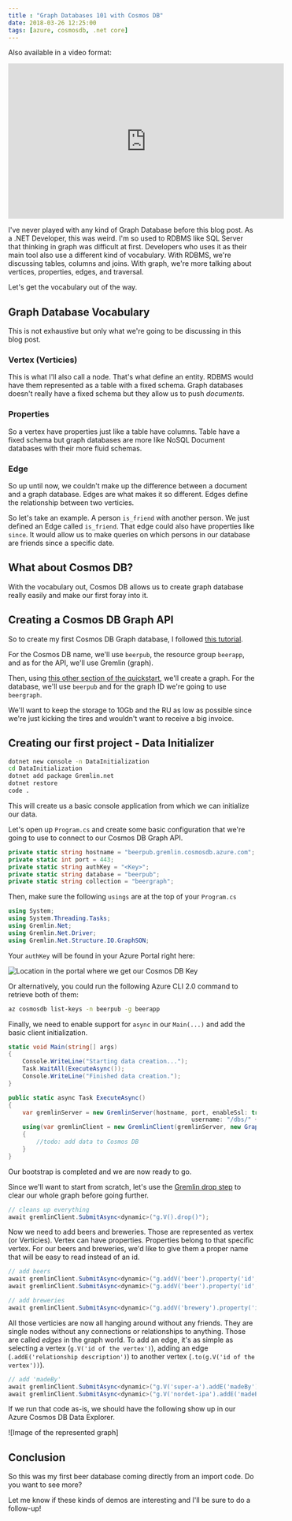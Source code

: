 ```yaml
---
title : "Graph Databases 101 with Cosmos DB"
date: 2018-03-26 12:25:00
tags: [azure, cosmosdb, .net core]
---
```


Also available in a video format:

<iframe width="560" height="315" src="https://www.youtube-nocookie.com/embed/uaW1wf_BYFc" frameborder="0" allow="autoplay; encrypted-media" allowfullscreen></iframe>

I've never played with any kind of Graph Database before this blog post. As a .NET Developer, this was weird. I'm so used to RDBMS like SQL Server that thinking in graph was difficult at first. Developers who uses it as their main tool also use a different kind of vocabulary. With RDBMS, we're discussing tables, columns and joins. With graph, we're more talking about vertices, properties, edges, and traversal.

Let's get the vocabulary out of the way.

## Graph Database Vocabulary

This is not exhaustive but only what we're going to be discussing in this blog post.

### Vertex (Verticies)

This is what I'll also call a node. That's what define an entity. RDBMS would have them represented as a table with a fixed schema. Graph databases doesn't really have a fixed schema but they allow us to push *documents*.

### Properties

So a vertex have properties just like a table have columns. Table have a fixed schema but graph databases are more like NoSQL Document databases with their more fluid schemas.

### Edge

So up until now, we couldn't make up the difference between a document and a graph database. Edges are what makes it so different. Edges define the relationship between two verticies.

So let's take an example. A person `is_friend` with another person. We just defined an Edge called `is_friend`. That edge could also have properties like `since`. It would allow us to make queries on which persons in our database are friends since a specific date. 

## What about Cosmos DB?

With the vocabulary out, Cosmos DB allows us to create graph database really easily and make our first foray into it. 

## Creating a Cosmos DB Graph API

So to create my first Cosmos DB Graph database, I followed [this tutorial](https://docs.microsoft.com/en-us/azure/cosmos-db/create-graph-gremlin-console?wt.mc_id=content-blog-marouill#create-a-database-account).

For the Cosmos DB name, we'll use `beerpub`, the resource group `beerapp`, and as for the API, we'll use Gremlin (graph).

Then, using [this other section of the quickstart](https://docs.microsoft.com/en-us/azure/cosmos-db/create-graph-gremlin-console?wt.mc_id=content-blog-marouill#create-a-database-account), we'll create a graph. For the database, we'll use `beerpub` and for the graph ID we're going to use `beergraph`.

We'll want to keep the storage to 10Gb and the RU as low as possible since we're just kicking the tires and wouldn't want to receive a big invoice.

## Creating our first project - Data Initializer

```bash
dotnet new console -n DataInitialization
cd DataInitialization
dotnet add package Gremlin.net
dotnet restore
code .
```

This will create us a basic console application from which we can initialize our data.

Let's open up `Program.cs` and create some basic configuration that we're going to use to connect to our Cosmos DB Graph API.

```csharp
private static string hostname = "beerpub.gremlin.cosmosdb.azure.com";
private static int port = 443;
private static string authKey = "<Key>"; 
private static string database = "beerpub";
private static string collection = "beergraph";
```

Then, make sure the following `usings` are at the top of your `Program.cs`

```csharp
using System;
using System.Threading.Tasks;
using Gremlin.Net;
using Gremlin.Net.Driver;
using Gremlin.Net.Structure.IO.GraphSON;
```

Your `authKey` will be found in your Azure Portal right here:

![Location in the portal where we get our Cosmos DB Key](/posts/files/graph101-cosmosdb/Cosmosdb-keys.png)

Or alternatively, you could run the following Azure CLI 2.0 command to retrieve both of them:

```bash
az cosmosdb list-keys -n beerpub -g beerapp
```

Finally, we need to enable support for `async` in our `Main(...)` and add the basic client initialization.

```csharp
static void Main(string[] args)
{
    Console.WriteLine("Starting data creation...");
    Task.WaitAll(ExecuteAsync());
    Console.WriteLine("Finished data creation.");
}

public static async Task ExecuteAsync()
{
    var gremlinServer = new GremlinServer(hostname, port, enableSsl: true, 
                                                    username: "/dbs/" + database + "/colls/" + collection, password: authKey);
    using(var gremlinClient = new GremlinClient(gremlinServer, new GraphSON2Reader(), new GraphSON2Writer(), GremlinClient.GraphSON2MimeType))
    {
        //todo: add data to Cosmos DB
    }
}
```

Our bootstrap is completed and we are now ready to go.

Since we'll want to start from scratch, let's use the [Gremlin drop step](http://tinkerpop.apache.org/docs/current/reference/#drop-step) to clear our whole graph before going further.

```csharp
// cleans up everything
await gremlinClient.SubmitAsync<dynamic>("g.V().drop()");
```

Now we need to add beers and breweries. Those are represented as vertex (or Verticies). Vertex can have properties. Properties belong to that specific vertex. For our beers and breweries, we'd like to give them a proper name that will be easy to read instead of an id. 

```csharp
// add beers
await gremlinClient.SubmitAsync<dynamic>("g.addV('beer').property('id', 'super-a').property('name', 'Super A')");
await gremlinClient.SubmitAsync<dynamic>("g.addV('beer').property('id', 'nordet-ipa').property('name', 'Nordet IPA')");

// add breweries
await gremlinClient.SubmitAsync<dynamic>("g.addV('brewery').property('id', 'auval').property('name', 'Brasserie Auval Brewing')");
```

All those verticies are now all hanging around without any friends. They are single nodes without any connections or relationships to anything. Those are called *edges* in the graph world. To add an edge, it's as simple as selecting a vertex (`g.V('id of the vertex')`), adding an edge (`.addE('relationship description')`) to another vertex (`.to(g.V('id of the vertex'))`).

```csharp
// add 'madeBy'
await gremlinClient.SubmitAsync<dynamic>("g.V('super-a').addE('madeBy').to(g.V('auval'))");
await gremlinClient.SubmitAsync<dynamic>("g.V('nordet-ipa').addE('madeBy').to(g.V('auval'))");
```

If we run that code as-is, we should have the following show up in our Azure Cosmos DB Data Explorer.

![Image of the represented graph]

## Conclusion

So this was my first beer database coming directly from an import code. Do you want to see more?

Let me know if these kinds of demos are interesting and I'll be sure to do a follow-up!